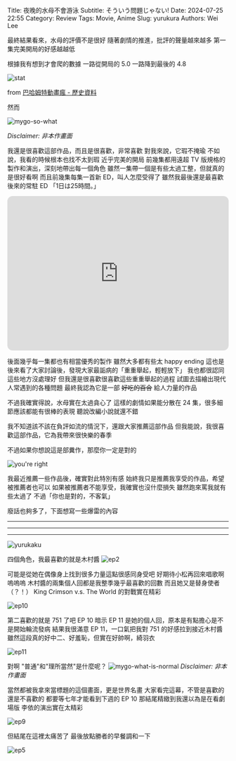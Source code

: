 Title: 夜晚的水母不會游泳
Subtitle: そういう問題じゃない!
Date: 2024-07-25 22:55
Category: Review
Tags: Movie, Anime
Slug: yurukura
Authors: Wei Lee

最終結果看來，水母的評價不是很好
隨著劇情的推進，批評的聲量越來越多
第一集完美開局的好感越越低

<!--more-->

根據我有想到才會爬的數據
一路從開局的 5.0 一路降到最後的 4.8

![stat](/images/post-images/2024-yurukura/stat.png)

from [巴哈姆特動畫瘋 - 歷史資料](https://lee-w.github.io/bahamut_ani_stat/plots/)

然而

![mygo-so-what](/images/meme/mygo-so-what.jpg)

*Disclaimer: 非本作畫面*

我還是很喜歡這部作品，而且是很喜歡，非常喜歡
對我來說，它瑕不掩瑜
不如說，我看的時候根本也找不太到瑕
近乎完美的開局
前幾集都用遠超 TV 版規格的製作和演出，深刻地帶出每一個角色
雖然一集帶一個是有些太過工整，但就真的是很好看啊
而且前幾集每集一首新 ED，叫人怎麼受得了
雖然我最後還是最喜歡後來的常駐 ED 「1日は25時間。」

<iframe style="border-radius:12px" src="https://open.spotify.com/embed/track/3MI2qkQ6tYTkPMJ3tAqAhx?utm_source=generator" width="100%" height="352" frameBorder="0" allowfullscreen="" allow="autoplay; clipboard-write; encrypted-media; fullscreen; picture-in-picture" loading="lazy"></iframe>

後面幾乎每一集都也有相當優秀的製作
雖然大多都有些太 happy ending
這也是後來看了大家討論後，發現大家最詬病的「重重舉起，輕輕放下」
我也都很認同這些地方沒處理好
但我還是很喜歡很喜歡這些重重舉起的過程
試圖去描繪出現代人常遇到的各種問題
最終我認為它是一部 ~~好吃的百合~~ 給人力量的作品

不過我確實得說，水母實在太過貪心了
這樣的劇情如果能分散在 24 集，很多細節應該都能有很棒的表現
聽說改編小說就還不錯

我不知道該不該在負評如流的情況下，還跟大家推薦這部作品
但我能說，我很喜歡這部作品，它為我帶來很快樂的春季

不過如果你想說這是部糞作，那麼你一定是對的

![you're right](/images/meme/you-are-right.jpg)

我最近推薦一些作品後，確實對此特別有感
始終我只是推薦我享受的作品，希望被推薦者也可以
如果被推薦者不能享受，我確實也沒什麼損失
雖然跑來罵我就有些太過了
不過「你也是對的，不客氣」

廢話也夠多了，下面想寫一些爆雷的內容

---

---

---


![yurukaku](/images/post-images/2024-yurukura/yurukaku.png)


四個角色，我最喜歡的就是木村醬
![ep2](/images/post-images/2024-yurukura/ep2.png)

可能是從她在偶像身上找到很多力量這點很感同身受吧
好期待小松再回來唱歌啊嗚嗚嗚
木村醬的兩集個人回都是我整季幾乎最喜歡的回數
而且她又是替身使者（？！）
King Crimson v.s. The World 的對戰實在精彩

![ep10](/images/post-images/2024-yurukura/ep10.png)

第二喜歡的就是 751 了吧
EP 10 暗示 EP 11 是她的個人回，原本是有點擔心是不是開始輪流發病
結果我很滿意 EP 11，一口氣把我對 751 的好感拉到接近木村醬
雖然這段真的好中二、好羞恥，但實在好帥啊，綺羽衣

![ep11](/images/post-images/2024-yurukura/ep11.png)

對啊
"普通"和"理所當然"是什麼呢？
![mygo-what-is-normal](/images/meme/mygo-what-is-normal.png)
*Disclaimer: 非本作畫面*

當然都被我拿來當標題的這個畫面，更是世界名畫
大家看完這幕，不管是喜歡的還是不喜歡的
都要等七年才能看到下週的 EP 10
那結尾精緻到我還以為是在看劇場版
李依的演出實在太精彩

![ep9](/images/post-images/2024-yurukura/ep9.png)

但結尾在這裡太痛苦了
最後放點勝者的早餐調和一下

![ep5](/images/post-images/2024-yurukura/ep5.png)
